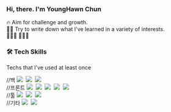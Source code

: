 ### Hi, there. I'm YoungHawn Chun

<p align="left">
  
  🔥 Aim for challenge and growth. <br>
  ✍🏻 Try to write down what I've learned in a variety of interests. <br>
  👩🏻‍💻 
  👩🏻‍🎓 

</p>

<h3 align="left">🛠 Tech Skills </h3>
Techs that I've used at least once
<p align="left"> //백
  <img src="https://img.shields.io/badge/Java-512BD4?style=flat-square&logo=Java&logoColor=white"/></a>&nbsp 
  <img src="https://img.shields.io/badge/SpringBoot-A8B9CC?style=flat-square&logo=Spring Boot&logoColor=white"/></a>&nbsp 
  <img src="https://img.shields.io/badge/Nodejs-3766AB?style=flat-square&logo=Express&logoColor=white"/></a>&nbsp 
  <br> //프론트
  <img src="https://img.shields.io/badge/Javascript-ffb13b?style=flat-square&logo=JavaScript&logoColor=white"/></a>&nbsp 
  <img src="https://img.shields.io/badge/React-09D3AC?style=flat-square&logo=Create React App&logoColor=white"/></a>&nbsp 
  <img src="https://img.shields.io/badge/Mysql-4479A1?style=flat-square&logo=MySql&logoColor=white"/></a>&nbsp
  <img src="https://img.shields.io/badge/Markdown-41454A?style=flat-square&logo=Markdown&logoColor=white"/></a>&nbsp 
  <img src="https://img.shields.io/badge/Linux-FCC624?style=flat-square&logo=Linux&logoColor=white"/></a>&nbsp 
  <br> //툴
  <img src="https://img.shields.io/badge/aws-000000?style=flat-square&logo=amazon-aws&logoColor=white"/></a>&nbsp 
  <img src="https://img.shields.io/badge/Travis_ci-000000?style=flat-square&logo=CiviCRM&logoColor=white"/></a>&nbsp 
  <img src="https://img.shields.io/badge/NGINX-000000?style=flat-square&logo=NGINX&logoColor=white"/></a>&nbsp 
  <br> //기타
  <img src="https://img.shields.io/badge/Git-181717?style=flat-square&logo=Git&logoColor=white"/></a>&nbsp 
  <img src="https://img.shields.io/badge/GitHub_Desktop-181717?style=flat-square&logo=Git&logoColor=white"/></a>&nbsp 
</p>
